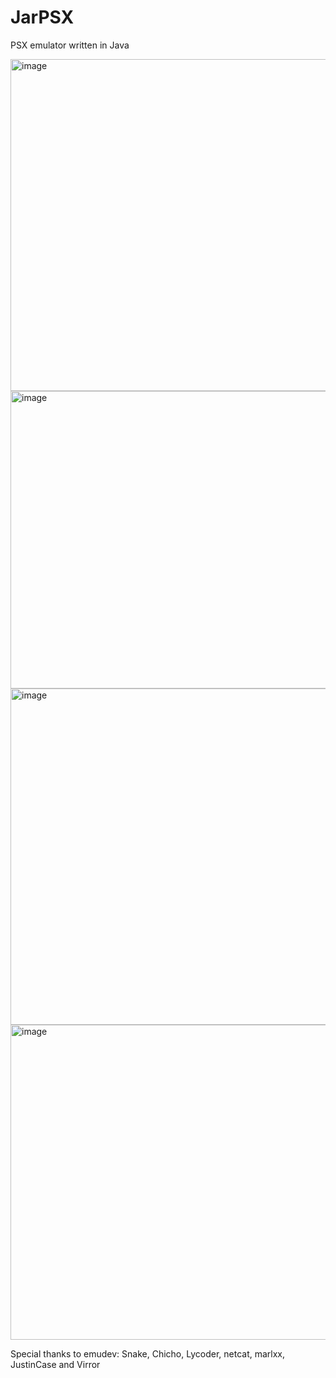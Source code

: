 # JarPSX
PSX emulator written in Java

<img width="1006" height="531" alt="image" src="https://github.com/user-attachments/assets/e4dfc616-fc48-4a67-9357-7ced1b0f21a4" />
<img width="975" height="476" alt="image" src="https://github.com/user-attachments/assets/3e17bcec-a63d-43ad-9eeb-6c8291f44d85" />
<img width="1005" height="538" alt="image" src="https://github.com/user-attachments/assets/14c3e565-7985-4287-a204-8aaf6c47bcfb" />
<img width="1005" height="504" alt="image" src="https://github.com/user-attachments/assets/bfc9a03c-bfeb-4d96-a992-faf6effbe2a1" />

Special thanks to emudev: Snake, Chicho, Lycoder, netcat, marlxx, JustinCase and Virror
